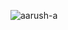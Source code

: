 <p align="left"> <img src="https://komarev.com/ghpvc/?username=aarush-a&label=Profile%20views&color=0e75b6&style=flat" alt="aarush-a" /> </p>
